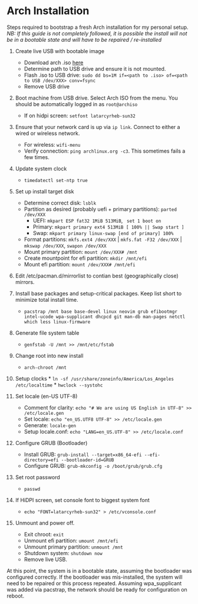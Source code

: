 # Arch Installation

Steps required to bootstrap a fresh Arch installation for my personal setup.
*NB: If this guide is not completely followed, it is possible the install
will not be in a bootable state and will have to be repaired / re-installed*

1.  Create live USB with bootable image
    *  Download arch .iso [here](https://www.archlinux.org/download/)
    *  Determine path to USB drive and ensure it is not mounted.
    *  Flash .iso to USB drive: `sudo dd bs=1M if=<path to .iso> of=<path to USB /dev/XXX> conv=fsync`
    *  Remove USB drive

2.  Boot machine from USB drive. Select Arch ISO from the menu. You should be automatically logged in as `root@archiso`
    *   If on hidpi screen: `setfont latarcyrheb-sun32`
    
3.  Ensure that your network card is up via `ip link`. Connect to either a wired or wireless network.
    *  For wireless: `wifi-menu`
    *  Verify connection: `ping archlinux.org -c3`. This sometimes fails a few times.

4.  Update system clock
    *   `timedatectl set-ntp true`

5.  Set up install target disk
    *  Determine correct disk: `lsblk`
    *  Partition as desired (probably uefi + primary partitions): `parted /dev/XXX`
        *   UEFI:       `mkpart ESP fat32 1MiB 513MiB`, ` set 1 boot on`
        *   Primary:    `mkpart primary ext4 513MiB [ 100% || Swap start ]`
        *   Swap:       `mkpart primary linux-swap [end of primary] 100%`
    *  Format partitions: `mkfs.ext4 /dev/XXX` | `mkfs.fat -F32 /dev/XXX` | `mkswap /dev/XXX`, `swapon /dev/XXX`
    *  Mount primary partition: `mount /dev/XXX# /mnt`
    *  Create mountpoint for efi partition: `mkdir /mnt/efi`
    *  Mount efi partition: `mount /dev/XXX# /mnt/efi`

6.  Edit /etc/pacman.d/mirrorlist to contian best (geographically close) mirrors.    

7.  Install base packages and setup-critical packages. Keep list short to minimize total install time.
    *  `pacstrap /mnt base base-devel linux neovim grub efibootmgr intel-ucode wpa-supplicant dhcpcd git man-db man-pages netctl which less linux-firmware`
    
8.  Generate file system table
    *   `genfstab -U /mnt >> /mnt/etc/fstab`

9.  Change root into new install
    *   `arch-chroot /mnt`

10.  Setup clocks
    *  `ln -sf /usr/share/zoneinfo/America/Los_Angeles /etc/localtime`
    *  `hwclock --systohc`

11. Set locale (en-US UTF-8)
    *  Comment for clarity: `echo "# We are using US English in UTF-8" >> /etc/locale.gen`
    *  Set locale: `echo "en_US.UTF8 UTF-8" >> /etc/locale.gen`
    *  Generate:   `locale-gen`
    *  Setup locale.conf: `echo "LANG=en_US.UTF-8" >> /etc/locale.conf`

12. Configure GRUB (Bootloader)
    *  Install GRUB:   `grub-install --target=x86_64-efi --efi-directory=efi --bootloader-id=GRUB`
    *  Configure GRUB: `grub-mkconfig -o /boot/grub/grub.cfg`

13. Set root password
    *   `passwd`

14. If HiDPI screen, set console font to biggest system font
    *   `echo "FONT=latarcyrheb-sun32" > /etc/vconsole.conf`
15. Unmount and power off.
    *  Exit chroot: `exit`
    *  Unmount efi partition: `umount /mnt/efi`
    *  Unmount primary partition: `unmount /mnt`
    *  Shutdown system: `shutdown now`
    *  Remove live USB.

At this point, the system is in a bootable state, assuming the bootloader was configured correctly.
If the bootloader was mis-installed, the system will need to be repaired or this process repeated.
Assuming wpa_supplicant was added via pacstrap, the network should be ready for configuration on reboot.
